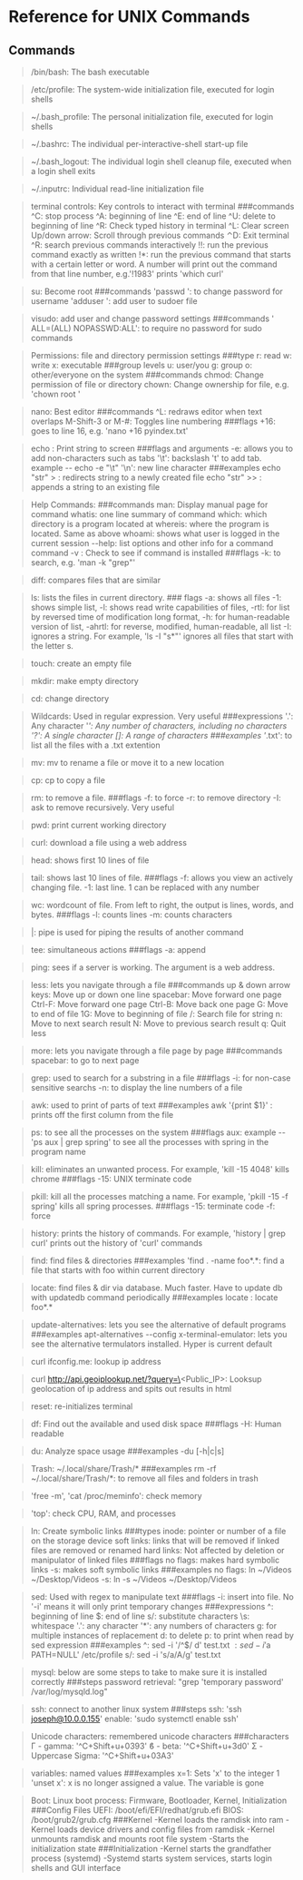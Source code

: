 # Reference for UNIX Commands

## Commands

> /bin/bash: The bash executable

> /etc/profile: The system-wide initialization file, executed for login shells

> ~/.bash_profile: The personal initialization file, executed for login shells

> ~/.bashrc: The individual per-interactive-shell start-up file

> ~/.bash_logout:	The individual login shell cleanup file, executed when a login shell exits

> ~/.inputrc: Individual read-line initialization file

> terminal controls: Key controls to interact with terminal
	###commands
	^C: stop process
	^A: beginning of line
	^E: end of line
	^U: delete to beginning of line
	^R: Check typed history in terminal
	^L: Clear screen
	Up/down arrow: Scroll through previous commands	
	⌃D: Exit terminal
	^R: search previous commands interactively
	!!: run the previous command exactly as written
	!*: run the previous command that starts with a certain letter or word. A number will print out the command from that line number, e.g.'!1983' prints 'which curl'

> su:			Become root
	###commands
	'passwd <username>': to change password for username
	'adduser <username>': add user to sudoer file

> visudo: add user and change password settings
	###commands
	'<username> ALL=(ALL) NOPASSWD:ALL': to require no password for sudo commands

> Permissions: file and directory permission settings
	###type
	r: read
	w: write
	x: executable
	###group levels
	u: user/you
	g: group
	o: other/everyone on the system
	###commands
	chmod: Change permission of file or directory
	chown: Change ownership for file, e.g. 'chown root <filename>'

> nano:			Best editor
	###commands
	^L:	redraws editor when text overlaps
	M-Shift-3 or M-#: Toggles line numbering
	###flags
	+16:	goes to line 16, e.g. 'nano +16 pyindex.txt'

> echo <string>:		Print string to screen
	###flags and arguments
	-e:	allows you to add non-characters such as tabs
	'\t':	backslash 't' to add tab. example -- echo -e "\t"
	'\n':	new line character
	###examples
	echo "str" > <file>:	redirects string to a newly created file
	echo "str" >> <file>:	appends a string to an existing file

> Help Commands:
	###commands
	man:		Display manual page for command
	whatis:		one line summary of command
	which:		which directory is a program located at
	whereis:	where the program is located. Same as above
	whoami:		shows what user is logged in the current session
	<command> --help: list options and other info for a command
	command -v <commandname>: Check to see if command is installed
	###flags
	-k:	to search, e.g. 'man -k "grep"'

> diff:			compares files that are similar

> ls:			lists the files in current directory.
	### flags
	-a:	 shows all files
	-1:	 shows simple list, 
	-l:	 shows read write capabilities of files, 
	-rtl:	 for list by reversed time of modification long format, 
	-h:	 for human-readable version of list, 
	-ahrtl:	 for reverse, modified, human-readable, all list
	-I:	ignores a string. For example, 'ls -I "s*"' ignores all files that start with the letter s.

> touch:		create an empty file

> mkdir:		make empty directory

> cd:		change directory

> Wildcards:	Used in regular expression. Very useful
	###expressions
	'.': Any character
	'*': Any number of characters, including no characters
	'?': A single character
	[]:  A range of characters
	###examples
	'*.txt': to list all the files with a .txt extention

> mv:			mv to rename a file or move it to a new location

> cp:			cp to copy a file

> rm:			to remove a file. 
	###flags
	-f:	 to force
	-r:	 to remove directory
	-I:	 ask to remove recursively. Very useful

> pwd:			print current working directory

> curl:			download a file using a web address

> head:			shows first 10 lines of file

> tail:			shows last 10 lines of file. 
	###flags
	-f:	allows you view an actively changing file.
	-1:	last line. 1 can be replaced with any number

> wc:		wordcount of file. From left to right, the output is lines, words, and bytes.
	###flags
	-l: counts lines
	-m: counts characters

> |:		pipe is used for piping the results of another command

> tee:		simultaneous actions
	###flags
	-a: append

> ping:		sees if a server is working. The argument is a web address.

> less:		lets you navigate through a file
	###commands
	up & down arrow keys:	Move up or down one line
	spacebar:		Move forward one page
	Ctrl-F:			Move forward one page
	Ctrl-B:			Move back one page
	G:			Move to end of file
	1G:			Move to beginning of file
	/<string>:		Search file for string
	n:			Move to next search result
	N:			Move to previous search result
	q:			Quit less

> more:		lets you navigate through a file page by page
	###commands
	spacebar: to go to next page

> grep:			used to search for a substring in a file
	###flags
	-i:	for non-case sensitive searchs
	-n:	to display the line numbers of a file

> awk:			used to print of parts of text
	###examples
	awk '{print $1}' <filename>: prints off the first column from the file

> ps:			to see all the processes on the system
	###flags
	aux:	example -- 'ps aux | grep spring' to see all the processes with spring in the program name

> kill:			eliminates an unwanted process. For example, 'kill -15 4048' kills chrome
	###flags
	-15:	UNIX terminate code

> pkill:			kill all the processes matching a name. For example, 'pkill -15 -f spring' kills all spring processes.
	###flags
	-15:	terminate code
	-f:	force

> history:		prints the history of commands. For example, 'history | grep curl' prints out the history of 'curl' commands

> find:			find files & directories
	###examples
	'find . -name foo*.*:	find a file that starts with foo within current directory

> locate:			find files & dir via database. Much faster. Have to update db with updatedb command periodically
	###examples
	locate <pattern>: locate foo*.*

> update-alternatives:	lets you see the alternative of default programs
	###examples
	apt-alternatives --config x-terminal-emulator:	lets you see the alternative termulators installed. Hyper is current default

> curl ifconfig.me:	lookup ip address

> curl http://api.geoiplookup.net/?query=\<Public_IP\>:     Looksup geolocation of ip address and spits out results in html

> reset:			re-initializes terminal

> df:			Find out the available and used disk space
	###flags
	-H:	Human readable

> du:			Analyze space usage
	###examples
	-du [-h|c|s] <directory>

> Trash:		~/.local/share/Trash/*
	###examples
	rm -rf ~/.local/share/Trash/*: to remove all files and folders in trash

> 'free -m', 'cat /proc/meminfo': check memory

> 'top':			check CPU, RAM, and processes

> ln:			Create symbolic links
	###types
	inode: pointer or number of a file on the storage device
	soft links: links that will be removed if linked files are removed or renamed
	hard links: Not affected by deletion or manipulator of linked files
	###flags
	no flags: makes hard symbolic links
	-s:	makes soft symbolic links
	###examples
	no flags: ln ~/Videos ~/Desktop/Videos
	-s: ln -s ~/Videos ~/Desktop/Videos

> sed:			Used with regex to manipulate text
	###flags
	-i: insert into file. No '-i' means it will only print temporary changes
	###expressions
	^: beginning of line
	$: end of line
	s/: substitute characters
	\s: whitespace
	'.': any character
	'*': any numbers of characters
	g: for multiple instances of replacement
	d: to delete
	p: to print when read by sed expression
	###examples
	^: sed -i '/^$/ d' test.txt
	$: sed -i '$a PATH=NULL' /etc/profile
	s/: sed -i 's/a/A/g' test.txt 

> mysql:			below are some steps to take to make sure it is installed correctly
	###steps
	password retrieval: "grep 'temporary password' /var/log/mysqld.log"

> ssh:			connect to another linux system
	###steps
	ssh: 'ssh joseph@10.0.0.155'
	enable: 'sudo systemctl enable ssh'

> Unicode characters:	remembered unicode characters
	###characters
	Γ - gamma: '^C+Shift+u+0393'
	ϐ - beta: '^C+Shift+u+3d0'
	Σ - Uppercase Sigma: '^C+Shift+u+03A3'

> variables: named values
	###examples
	x=1: Sets 'x' to the integer 1
	'unset x': x is no longer assigned a value. The variable is gone

> Boot: Linux boot process: Firmware, Bootloader, Kernel, Initialization
	###Config Files
	UEFI: /boot/efi/EFI/redhat/grub.efi
	BIOS: /boot/grub2/grub.cfg
	###Kernel
	-Kernel loads the ramdisk into ram
	-Kernel loads device drivers and config files from ramdisk
	-Kernel unmounts ramdisk and mounts root file system
	-Starts the initialization state
	###Initialization
	-Kernel starts the grandfather process (systemd)
	-Systemd starts system services, starts login shells and GUI interface
